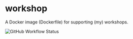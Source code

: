 # workshop

A Docker image (Dockerfile) for supporting (my) workshops.

![GitHub Workflow Status](https://img.shields.io/github/workflow/status/dwchiang/workshop/Build)

